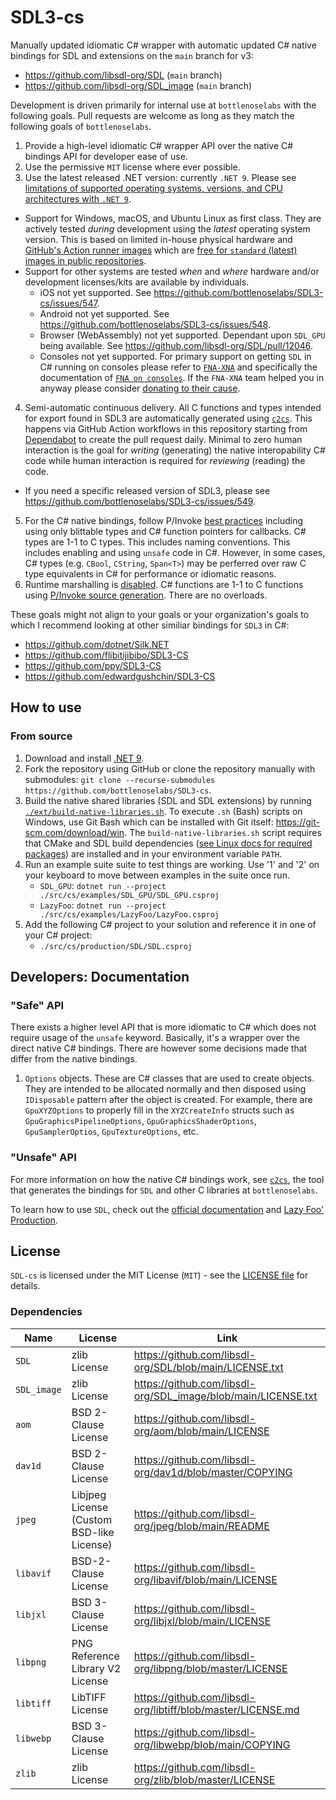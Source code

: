# SDL3-cs

Manually updated idiomatic C# wrapper with automatic updated C# native bindings for SDL and extensions on the `main` branch for v3:

-  https://github.com/libsdl-org/SDL (`main` branch)
-  https://github.com/libsdl-org/SDL_image (`main` branch)

Development is driven primarily for internal use at `bottlenoselabs` with the following goals. Pull requests are welcome as long as they match the following goals of `bottlenoselabs`.

1. Provide a high-level idiomatic C# wrapper API over the native C# bindings API for developer ease of use.
2. Use the permissive `MIT` license where ever possible.
3. Use the latest released .NET version: currently `.NET 9`. Please see [limitations of supported operating systems, versions, and CPU architectures with `.NET 9`](https://github.com/dotnet/core/blob/main/release-notes/9.0/supported-os.md).
  - Support for Windows, macOS, and Ubuntu Linux as first class. They are actively tested *during* development using the *latest* operating system version. This is based on limited in-house physical hardware and [GitHub's Action runner images](https://github.com/actions/runner-images) which are [free for `standard` (latest) images in public repositories](https://docs.github.com/en/billing/managing-billing-for-your-products/managing-billing-for-github-actions/.about-billing-for-github-actions).
  - Support for other systems are tested *when* and *where* hardware and/or development licenses/kits are available by individuals.
    - iOS not yet supported. See https://github.com/bottlenoselabs/SDL3-cs/issues/547.
    - Android not yet supported. See https://github.com/bottlenoselabs/SDL3-cs/issues/548.
    - Browser (WebAssembly) not yet supported. Dependant upon `SDL_GPU` being available. See https://github.com/libsdl-org/SDL/pull/12046.
    - Consoles not yet supported. For primary support on getting `SDL` in C# running on consoles please refer to [`FNA-XNA`](`https://fna-xna.github.io`) and specifically the documentation of [`FNA on consoles`](https://fna-xna.github.io/docs/appendix/Appendix-B%3A-FNA-on-Consoles/#general-advice). If the `FNA-XNA` team helped you in anyway please consider [donating to their cause](https://github.com/sponsors/flibitijibibo).
4. Semi-automatic continuous delivery. All C functions and types intended for export found in SDL3 are automatically generated using [`c2cs`](https://github.com/bottlenoselabs/c2cs). This happens via GitHub Action workflows in this repository starting from [Dependabot](https://docs.github.com/en/code-security/dependabot/dependabot-version-updates/about-dependabot-version-updates#) to create the pull request daily. Minimal to zero human interaction is the goal for *writing* (generating) the native interopability C# code while human interaction is required for *reviewing* (reading) the code.
  - If you need a specific released version of SDL3, please see https://github.com/bottlenoselabs/SDL3-cs/issues/549.
5. For the C# native bindings, follow P/Invoke [best practices](https://learn.microsoft.com/en-us/dotnet/standard/native-interop/best-practices) including using only blittable types and C# function pointers for callbacks. C# types are 1-1 to C types. This includes naming conventions. This includes enabling and using `unsafe` code in C#. However, in some cases, C# types (e.g. `CBool`, `CString`, `Span<T>`) may be perferred over raw C type equivalents in C# for performance or idiomatic reasons.
6. Runtime marshalling is [disabled](https://learn.microsoft.com/en-us/dotnet/standard/native-interop/disabled-marshalling). C# functions are 1-1 to C functions using [P/Invoke source generation](https://learn.microsoft.com/en-us/dotnet/standard/native-interop/pinvoke-source-generation). There are no overloads.

These goals might not align to your goals or your organization's goals to which I recommend looking at other similiar bindings for `SDL3` in C#:

- https://github.com/dotnet/Silk.NET
- https://github.com/flibitijibibo/SDL3-CS
- https://github.com/ppy/SDL3-CS
- https://github.com/edwardgushchin/SDL3-CS

## How to use

### From source

1. Download and install [.NET 9](https://dotnet.microsoft.com/download).
2. Fork the repository using GitHub or clone the repository manually with submodules: `git clone --recurse-submodules https://github.com/bottlenoselabs/SDL3-cs`.
3. Build the native shared libraries (SDL and SDL extensions) by running [`./ext/build-native-libraries.sh`](./ext/build-native-libraries.sh). To execute `.sh` (Bash) scripts on Windows, use Git Bash which can be installed with Git itself: https://git-scm.com/download/win. The `build-native-libraries.sh` script requires that CMake and SDL build dependencies ([see Linux docs for required packages](https://wiki.libsdl.org/SDL3/README/linux)) are installed and in your environment variable `PATH`.
4. Run an example suite suite to test things are working. Use '1' and '2' on your keyboard to move between examples in the suite once run.
   - `SDL_GPU`: `dotnet run --project ./src/cs/examples/SDL_GPU/SDL_GPU.csproj`
   - `LazyFoo`: `dotnet run --project ./src/cs/examples/LazyFoo/LazyFoo.csproj`
5. Add the following C# project to your solution and reference it in one of your C# project:
    - `./src/cs/production/SDL/SDL.csproj`

## Developers: Documentation

### "Safe" API

There exists a higher level API that is more idiomatic to C# which does not require usage of the `unsafe` keyword. Basically, it's a wrapper over the direct native C# bindings. There are however some decisions made that differ from the native bindings.

1. `Options` objects. These are C# classes that are used to create objects. They are intended to be allocated normally and then disposed using `IDisposable` pattern after the object is created. For example, there are `GpuXYZOptions` to properly fill in the `XYZCreateInfo` structs such as `GpuGraphicsPipelineOptions`, `GpuGraphicsShaderOptions`, `GpuSamplerOptios`, `GpuTextureOptions`, etc.

### "Unsafe" API

For more information on how the native C# bindings work, see [`c2cs`](https://github.com/lithiumtoast/c2cs), the tool that generates the bindings for `SDL` and other C libraries at `bottlenoselabs`.

To learn how to use `SDL`, check out the [official documentation](https://wiki.libsdl.org/SDL3) and [Lazy Foo' Production](https://lazyfoo.net/tutorials/SDL).

## License

`SDL-cs` is licensed under the MIT License (`MIT`) - see the [LICENSE file](LICENSE) for details.

### Dependencies

|Name|License|Link|
|-|-|-|
|`SDL`|zlib License|https://github.com/libsdl-org/SDL/blob/main/LICENSE.txt|
|`SDL_image`|zlib License|https://github.com/libsdl-org/SDL_image/blob/main/LICENSE.txt|
|`aom`|BSD 2-Clause License|https://github.com/libsdl-org/aom/blob/main/LICENSE|
|`dav1d`|BSD 2-Clause License|https://github.com/libsdl-org/dav1d/blob/master/COPYING|
|`jpeg`|Libjpeg License (Custom BSD-like License)|https://github.com/libsdl-org/jpeg/blob/main/README|
|`libavif`|BSD-2-Clause License|https://github.com/libsdl-org/libavif/blob/main/LICENSE|
|`libjxl`|BSD 3-Clause License|https://github.com/libsdl-org/libjxl/blob/main/LICENSE|
|`libpng`|PNG Reference Library V2 License|https://github.com/libsdl-org/libpng/blob/master/LICENSE|
|`libtiff`|LibTIFF License|https://github.com/libsdl-org/libtiff/blob/master/LICENSE.md|
|`libwebp`|BSD 3-Clause License|https://github.com/libsdl-org/libwebp/blob/main/COPYING|
|`zlib`|zlib License|https://github.com/libsdl-org/zlib/blob/master/LICENSE|
